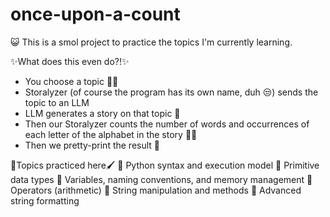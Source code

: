 # once-upon-a-count
😺 This is a smol project to practice the topics I'm currently learning.

✨What does this even do?!✨
- You choose a topic 🤷‍♀️
- Storalyzer (of course the program has its own name, duh 😒) sends the topic to an LLM
- LLM generates a story on that topic 🤖
- Then our Storalyzer counts the number of words and occurrences of each letter of the alphabet in the story 🐱‍💻
- Then we pretty-print the result 👻

📜Topics practiced here🖌
📌 Python syntax and execution model
📌 Primitive data types
📌 Variables, naming conventions, and memory management
📌 Operators (arithmetic)
📌 String manipulation and methods
📌 Advanced string formatting
